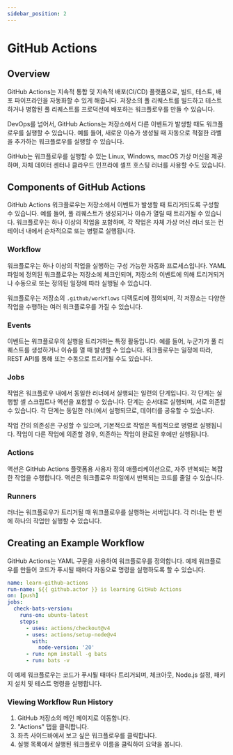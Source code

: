 ```yaml
---
sidebar_position: 2
---
```


# GitHub Actions

## Overview
GitHub Actions는 지속적 통합 및 지속적 배포(CI/CD) 플랫폼으로, 빌드, 테스트, 배포 파이프라인을 자동화할 수 있게 해줍니다. 저장소의 풀 리퀘스트를 빌드하고 테스트하거나 병합된 풀 리퀘스트를 프로덕션에 배포하는 워크플로우를 만들 수 있습니다.

DevOps를 넘어서, GitHub Actions는 저장소에서 다른 이벤트가 발생할 때도 워크플로우를 실행할 수 있습니다. 예를 들어, 새로운 이슈가 생성될 때 자동으로 적절한 라벨을 추가하는 워크플로우를 실행할 수 있습니다.

GitHub는 워크플로우를 실행할 수 있는 Linux, Windows, macOS 가상 머신을 제공하며, 자체 데이터 센터나 클라우드 인프라에 셀프 호스팅 러너를 사용할 수도 있습니다.

## Components of GitHub Actions
GitHub Actions 워크플로우는 저장소에서 이벤트가 발생할 때 트리거되도록 구성할 수 있습니다. 예를 들어, 풀 리퀘스트가 생성되거나 이슈가 열릴 때 트리거될 수 있습니다. 워크플로우는 하나 이상의 작업을 포함하며, 각 작업은 자체 가상 머신 러너 또는 컨테이너 내에서 순차적으로 또는 병렬로 실행됩니다.

### Workflow
워크플로우는 하나 이상의 작업을 실행하는 구성 가능한 자동화 프로세스입니다. YAML 파일에 정의된 워크플로우는 저장소에 체크인되며, 저장소의 이벤트에 의해 트리거되거나 수동으로 또는 정의된 일정에 따라 실행될 수 있습니다.

워크플로우는 저장소의 `.github/workflows` 디렉토리에 정의되며, 각 저장소는 다양한 작업을 수행하는 여러 워크플로우를 가질 수 있습니다.

### Events
이벤트는 워크플로우의 실행을 트리거하는 특정 활동입니다. 예를 들어, 누군가가 풀 리퀘스트를 생성하거나 이슈를 열 때 발생할 수 있습니다. 워크플로우는 일정에 따라, REST API를 통해 또는 수동으로 트리거될 수도 있습니다.

### Jobs
작업은 워크플로우 내에서 동일한 러너에서 실행되는 일련의 단계입니다. 각 단계는 실행할 셸 스크립트나 액션을 포함할 수 있습니다. 단계는 순서대로 실행되며, 서로 의존할 수 있습니다. 각 단계는 동일한 러너에서 실행되므로, 데이터를 공유할 수 있습니다.

작업 간의 의존성은 구성할 수 있으며, 기본적으로 작업은 독립적으로 병렬로 실행됩니다. 작업이 다른 작업에 의존할 경우, 의존하는 작업이 완료된 후에만 실행됩니다.

### Actions
액션은 GitHub Actions 플랫폼용 사용자 정의 애플리케이션으로, 자주 반복되는 복잡한 작업을 수행합니다. 액션은 워크플로우 파일에서 반복되는 코드를 줄일 수 있습니다.

### Runners
러너는 워크플로우가 트리거될 때 워크플로우를 실행하는 서버입니다. 각 러너는 한 번에 하나의 작업만 실행할 수 있습니다.

## Creating an Example Workflow
GitHub Actions는 YAML 구문을 사용하여 워크플로우를 정의합니다. 예제 워크플로우를 만들어 코드가 푸시될 때마다 자동으로 명령을 실행하도록 할 수 있습니다.

```yaml
name: learn-github-actions
run-name: ${{ github.actor }} is learning GitHub Actions
on: [push]
jobs:
  check-bats-version:
    runs-on: ubuntu-latest
    steps:
      - uses: actions/checkout@v4
      - uses: actions/setup-node@v4
        with:
          node-version: '20'
      - run: npm install -g bats
      - run: bats -v
```

이 예제 워크플로우는 코드가 푸시될 때마다 트리거되며, 체크아웃, Node.js 설정, 패키지 설치 및 테스트 명령을 실행합니다.

### Viewing Workflow Run History
1. GitHub 저장소의 메인 페이지로 이동합니다.
2. "Actions" 탭을 클릭합니다.
3. 좌측 사이드바에서 보고 싶은 워크플로우를 클릭합니다.
4. 실행 목록에서 실행된 워크플로우 이름을 클릭하여 요약을 봅니다.
